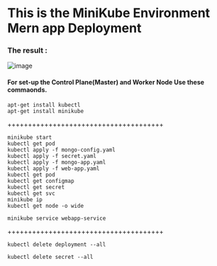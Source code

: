 # This is the MiniKube Environment  Mern app Deployment

### The result : 
![image](https://github.com/HitanshuGupta/mern-app-with-k8s/assets/72181617/b377bd5d-83c6-4c53-907b-b93aba405fbc)

#### For set-up the Control Plane(Master) and Worker Node Use these commaonds.
```
apt-get install kubectl   
apt-get install minikube  
```
++++++++++++++++++++++++++++++++++++++


```
minikube start
kubectl get pod
kubectl apply -f mongo-config.yaml
kubectl apply -f secret.yaml
kubectl apply -f mongo-app.yaml
kubectl apply -f web-app.yaml
kubectl get pod
kubectl get configmap
kubectl get secret
kubectl get svc
minikube ip
kubectl get node -o wide
```

```
minikube service webapp-service
```
++++++++++++++++++++++++++++++++++++++
```
kubectl delete deployment --all
```
```
kubectl delete secret --all
```
